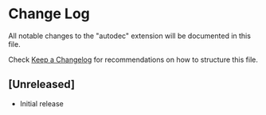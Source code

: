 # Change Log

All notable changes to the "autodec" extension will be documented in this file.

Check [Keep a Changelog](http://keepachangelog.com/) for recommendations on how to structure this file.

## [Unreleased]

- Initial release